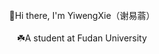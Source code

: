 
<div align="center">
  <br>👋Hi there, I'm YiwengXie（谢易蓊）</br>
  <br>☘️A student at Fudan University</br>
  <br></br>
  
  <!-- 暂时不想用
  ![Anurag's GitHub stats](https://github-readme-stats.vercel.app/api?username=xieyiweng&show_icons=true&theme=vue-dark)
  ![Top Langs](https://github-readme-stats.vercel.app/api/top-langs/?username=xieyiweng&theme=vue-dark&layout=compact)
  -->
  
 </div>


<!--
**xieyiweng/xieyiweng** is a ✨ _special_ ✨ repository because its `README.md` (this file) appears on your GitHub profile.

Here are some ideas to get you started:

- 🔭 I’m currently working on ...
- 🌱 I’m currently learning ...
- 👯 I’m looking to collaborate on ...
- 🤔 I’m looking for help with ...
- 💬 Ask me about ...
- 📫 How to reach me: ...
- 😄 Pronouns: ...
- ⚡ Fun fact: ...
-->
